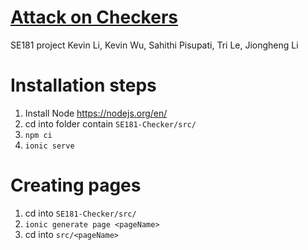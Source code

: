 # [Attack on Checkers](https://attackoncheckers.web.app/home)

SE181 project
Kevin Li, Kevin Wu, Sahithi Pisupati, Tri Le, Jiongheng Li

# Installation steps

1. Install Node https://nodejs.org/en/
2. cd into folder contain `SE181-Checker/src/`
3. `npm ci`
4. `ionic serve `

# Creating pages

1. cd into `SE181-Checker/src/`
2. `ionic generate page <pageName>`
3. cd into `src/<pageName>`

